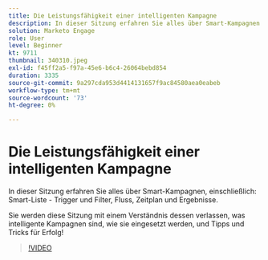 ```yaml
---
title: Die Leistungsfähigkeit einer intelligenten Kampagne
description: In dieser Sitzung erfahren Sie alles über Smart-Kampagnen einschließlich - Smart-Liste - Trigger und Filter, Fluss, Zeitplan und Ergebnisse.
solution: Marketo Engage
role: User
level: Beginner
kt: 9711
thumbnail: 340310.jpeg
exl-id: f45ff2a5-f97a-45e6-b6c4-26064bebd854
duration: 3335
source-git-commit: 9a297cda953d4414131657f9ac84580aea0eabeb
workflow-type: tm+mt
source-wordcount: '73'
ht-degree: 0%

---
```


# Die Leistungsfähigkeit einer intelligenten Kampagne

In dieser Sitzung erfahren Sie alles über Smart-Kampagnen, einschließlich: Smart-Liste - Trigger und Filter, Fluss, Zeitplan und Ergebnisse.

Sie werden diese Sitzung mit einem Verständnis dessen verlassen, was intelligente Kampagnen sind, wie sie eingesetzt werden, und Tipps und Tricks für Erfolg!

>[!VIDEO](https://video.tv.adobe.com/v/340310/?quality=12&learn=on)
